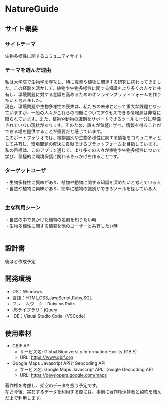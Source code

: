 # NatureGuide

## サイト概要
### サイトテーマ
生物多様性に関するコミュニティサイト
​
### テーマを選んだ理由
私は大学院で生物学を専攻し、特に農業や植物に関連する研究に携わってきました。この経験を活かして、植物や生物多様性に関する知識をより多くの人々と共有し、環境問題に対する意識を高めるためのオンラインプラットフォームを作りたいと考えました。 <br>
現在、環境問題や生物多様性の喪失は、私たちの未来にとって重大な課題となっていますが、一般の人々がこれらの問題についてアクセスできる情報源は非常に限られています。また、植物や動物の識別をサポートできるツールも十分に整備されていない現状があります。そのため、誰もが気軽に学べ、情報を得ることができる場を提供することが重要だと感じています。 <br>
このポートフォリオでは、植物識別や生物多様性に関する情報をコミュニティとして共有し、環境問題の解決に貢献できるプラットフォームを目指しています。私の目標は、このアプリを通じて、より多くの人々が植物や生物多様性について学び、積極的に環境保護に関わるきっかけを作ることです。</br>

### ターゲットユーザ
・生物多様性に興味があり、植物や動物に関する知識を深めたいと考えている人 <br>
・自然や植物に興味があり、簡単に植物の識別ができるツールを探している人 </br>
​
### 主な利用シーン
・自然の中で見かけた植物の名前を知りたい時 <br>
・生物多様性に関する情報を他のユーザーと共有したい時 </br>
​
## 設計書
後ほど作成予定
​
## 開発環境
- OS：Windows
- 言語：HTML,CSS,JavaScript,Ruby,SQL
- フレームワーク：Ruby on Rails
- JSライブラリ：jQuery
- IDE：Visual Studio Code（VSCode）
​
## 使用素材
- GBIF API
  - サービス名: Global Biodiversity Information Facility (GBIF)
  - URL: https://www.gbif.org
- Google Maps Javascript APIとGeocoding API
  - サービス名: Google Maps Javascript API、Google Geocoding API
  - URL: https://developers.google.com/maps

著作権を考慮し、架空のデータを扱う予定です。<br>
なお今後、実在するデータを利用する際には、事前に著作権保持者と契約を結んだ上で利用します。</br>